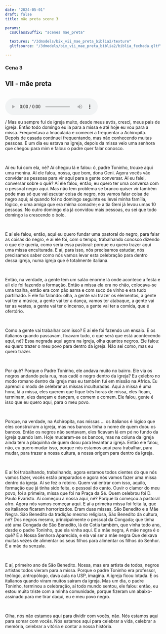 ```yaml
---
date: "2024-05-01"
draft: false
title: mãe preta scene 3

params:
  cssClassSuffix: "scenes mae_preta"

  textures: "/3dmodels/bix_vii_mae_preta_biblia2/texture"
  gltfsource: "/3dmodels/bix_vii_mae_preta_biblia2/biblia_fechada.gltf"

---
```

### Cena 3
## VII - mãe preta
<canvas id="c"></canvas>
<br>
<audio controls class="">
<source src="audio/_Nice-igreja.mp3"> type="audio/mpeg">Your browser does not support the audio element.
</audio>
<p>/ Mas eu sempre fui de igreja muito, desde meus avós, cresci, meus pais de igreja. Então todo domingo eu ia para a missa e até hoje eu vou para a missa. Frequentava a Imaculada e comecei a frequentar a Achiropita. Depois de casada continuei frequentando, mas não conhecendo muitas pessoas. E um dia eu estava na igreja, depois da missa veio uma senhora que chegou para mim e falou: o padre quer falar conosco.</p><br>

<p>Aí eu fui com ela, né? Aí chegou lá e falou: ô, padre Toninho, trouxe aqui uma menina. Aí ele falou, nossa, que bom, dona Geni. Agora vocês vão convidar as pessoas para vir aqui para a gente conversar. Aí eu falei, conversar sobre o quê? Aí ele falou, então, eu quero ter uma conversa com o pessoal negro aqui. Mas não tem problema se branco quiser vir também pode mas só que vai escutar coisa de negro, nós vamos falar coisa de negro aqui; aí quando foi no domingo seguinte eu levei minha família, lógico, e uma amiga que era minha comadre; e a tia Geni já levou umas 10 pessoas. No outro domingo ela já convidou mais pessoas, eu sei que todo domingo ia crescendo o bolo.</p><br>

<p>E aí ele falou, então, aqui eu quero fundar uma pastoral do negro, para falar as coisas do negro, e aí ele foi, com o tempo, trabalhando conosco dizendo o que ele queria, como seria essa pastoral: porque eu quero trazer aqui uma missa enculturada. E aí, para isso, nós precisamos estudar, nós precisamos saber como nós vamos levar esta celebração para dentro dessa igreja, numa igreja que é totalmente italiana.</p><br>

<p>Então, na verdade, a gente tem um salão enorme lá onde acontece a festa e ali ele foi fazendo a formação. Então a missa ela era no chão, colocava-se uma toalha, então era com pão asma e com suco de vinho e era tudo partilhado. E ele foi falando: olha, a gente vai trazer os elementos, a gente vai ter a música, a gente vai ter a dança, vamos ter atabaque, a gente vai ter as vestes, a gente vai ter o incenso, a gente vai ter a comida, que é ofertório.</p><br>

<p>Como a gente vai trabalhar com isso?  E aí ele foi fazendo um ensaio. E os italianos quando passavam, ficavam tudo, o que será que está acontecendo aqui, né? Essa negrada aqui agora na igreja, olha quantos negros. Ele falou: eu quero trazer o meu povo para dentro da igreja. Não sei como, mas eu quero trazer.</p><br>

<p>Por quê? Porque o Padre Toninho, ele andava muito no bairro. Ele via os negros andando pela rua, mas cadê o negro dentro da igreja? Eu celebro no modo romano dentro da igreja mas eu também fui em missão na África. Eu aprendi o modo de celebrar as missas inculturadas. Aqui a missa é uma hora, lá a missa, eles querem que fique três horas de missa, eles ficam, terminam, eles dançam e dançam, e comem e comem. Ele falou, gente é isso que eu quero aqui, para o meu povo.</p><br>

<p>Porque, na verdade, na Achiropita, nas missas … os italianos é lógico que eles construíram a igreja, mas nos bancos tinha o nome de quem doou os bancos. Então os negros não sentavam, eles ficavam lá em pé no fundo da igreja quando iam. Hoje mudaram-se os bancos, mas na coluna da igreja ainda tem a plaquinha de quem doou para levantar a igreja. Então ele falou, não, eu quero mudar isso, porque nós estamos aqui para trabalhar, para mudar, para trazer a nossa cultura, a nossa origem para dentro da igreja.</p><br>

<p>E aí foi trabalhando, trabalhando, agora estamos todos cientes do que nós vamos fazer, vocês estão preparados e agora nós vamos fazer uma missa dentro da igreja. Aí se fez o roteiro. Quem vai entrar com isso, aquilo, formação que já tinha sido feita, o pessoal do canto. Ouvir o clamor do meu povo, foi a primeira, missa que foi na Praça da Sé. Quem celebrou foi D. Paulo Evaristo. Aí começou a nossa aqui, né? Porque lá começou a pastoral afro. Agora nós vamos começar aqui. E aí a primeira missa foi feita lá, que os italianos ficaram horrorizados. Eram duas missas, São Benedito e a Mãe Negra. São Benedito da tradição mesmo religiosa, São Benedito da cultura, né? Dos negros mesmo, principalmente o pessoal da Congada; que tinha até uma Congada de São Benedito, lá de Cotia também, que vinha todo ano, desde o padre Toninho, que ela vinha aqui. E a mãe negra, A mãe negra é o quê? É a Nossa Senhora Aparecida, e ela vai ser a mãe negra Que deixava muitas vezes de alimentar os seus filhos para alimentar os filhos do Senhor. É a mãe da senzala.</p><br>

<p>E aí, primeiro ano de São Benedito. Nossa, mas era artista de todos, negros artistas todos vieram para a missa. Porque o padre Toninho era professor, teólogo, antropólogo, dava aula na USP, imagina. A igreja ficou lotada. E os italianos quando viram muitos saíram da igreja. Mas um dia, o padre Toninho, terminou a celebração, aí todo mundo sentou, ele falou: então, eu estou muito triste com a minha comunidade, porque fizeram um abaixo-assinado para me tirar daqui, eu e meu povo negro.</p><br>

<p>Olha, nós não estamos aqui para dividir com vocês, não. Nós estamos aqui para somar com vocês. Nós estamos aqui para celebrar a vida, celebrar a memória, celebrar a vitória e contar a nossa história.
</p>